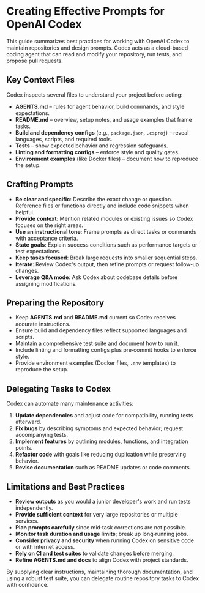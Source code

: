 # Creating Effective Prompts for OpenAI Codex

This guide summarizes best practices for working with OpenAI Codex to maintain repositories and design prompts. Codex acts as a cloud-based coding agent that can read and modify your repository, run tests, and propose pull requests.

## Key Context Files

Codex inspects several files to understand your project before acting:

- **AGENTS.md** – rules for agent behavior, build commands, and style expectations.
- **README.md** – overview, setup notes, and usage examples that frame tasks.
- **Build and dependency configs** (e.g., `package.json`, `.csproj`) – reveal languages, scripts, and required tools.
- **Tests** – show expected behavior and regression safeguards.
- **Linting and formatting configs** – enforce style and quality gates.
- **Environment examples** (like Docker files) – document how to reproduce the setup.

## Crafting Prompts

- **Be clear and specific**: Describe the exact change or question. Reference files or functions directly and include code snippets when helpful.
- **Provide context**: Mention related modules or existing issues so Codex focuses on the right areas.
- **Use an instructional tone**: Frame prompts as direct tasks or commands with acceptance criteria.
- **State goals**: Explain success conditions such as performance targets or test expectations.
- **Keep tasks focused**: Break large requests into smaller sequential steps.
- **Iterate**: Review Codex's output, then refine prompts or request follow‑up changes.
- **Leverage Q&A mode**: Ask Codex about codebase details before assigning modifications.

## Preparing the Repository

- Keep **AGENTS.md** and **README.md** current so Codex receives accurate instructions.
- Ensure build and dependency files reflect supported languages and scripts.
- Maintain a comprehensive test suite and document how to run it.
- Include linting and formatting configs plus pre‑commit hooks to enforce style.
- Provide environment examples (Docker files, `.env` templates) to reproduce the setup.

## Delegating Tasks to Codex

Codex can automate many maintenance activities:

1. **Update dependencies** and adjust code for compatibility, running tests afterward.
2. **Fix bugs** by describing symptoms and expected behavior; request accompanying tests.
3. **Implement features** by outlining modules, functions, and integration points.
4. **Refactor code** with goals like reducing duplication while preserving behavior.
5. **Revise documentation** such as README updates or code comments.

## Limitations and Best Practices

- **Review outputs** as you would a junior developer's work and run tests independently.
- **Provide sufficient context** for very large repositories or multiple services.
- **Plan prompts carefully** since mid‑task corrections are not possible.
- **Monitor task duration and usage limits**; break up long‑running jobs.
- **Consider privacy and security** when running Codex on sensitive code or with internet access.
- **Rely on CI and test suites** to validate changes before merging.
- **Refine AGENTS.md and docs** to align Codex with project standards.

By supplying clear instructions, maintaining thorough documentation, and using a robust test suite, you can delegate routine repository tasks to Codex with confidence.

